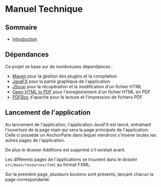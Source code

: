 # Manuel Technique

## Sommaire

- [Introduction](#introduction)

## Dépendances

Ce projet se base sur de nombreuses dépendances :

- [Maven](https://maven.apache.org/) pour la gestion des plugins et la compilation
- [JavaFX](https://openjfx.io/) pour la partie graphique de l'application
- [JSoup](https://jsoup.org/) pour la récupération et la modification d'un fichier HTML
- [Open HTML to PDF](https://github.com/danfickle/openhtmltopdf) pour l'enregistrement d'un fichier HTML en PDF
- [PDFBox](https://pdfbox.apache.org/) d'apache pour la lecture et l'impression de fichiers PDF

## Lancement de l'application

Au lancement de l'application, l'application JavaFX est lancé, entrainant l'ouverture de la page main qui sera la page
principale de l'application. Celle ci possède un AnchorPane dans lequel viendront s'insérer toutes les autres pages de
l'application.

De plus le dossier Additions est supprimé s'il existait avant.

Les différents pages de l'applications se trouvent dans le dossier `src/main/resources/fxml` au format FXML.

Sur la première page, plusieurs boutons sont présents, lançant chacun la page correspondante.